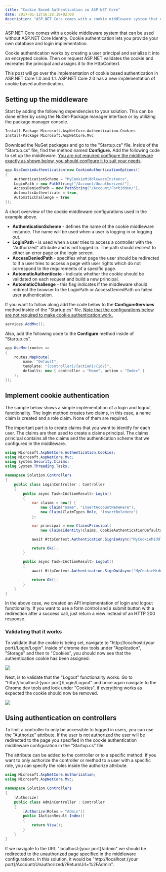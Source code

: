 ```yaml
---
title: "Cookie Based Authentication in ASP.NET Core"
date: 2017-01-12T16:26:19+02:00
description: "ASP.NET Core comes with a cookie middleware system that can be used without ASP.NET Core Identity. The reason to use cookie authentication instead of ASP.NET core identity is that you want to provide your own database and login implementation."
---
```


ASP.NET Core comes with a cookie middleware system that can be used without ASP.NET Core Identity. Cookie authentication lets you provide your own database and login implementation.

Cookie authentication works by creating a user principal and serialize it into an encrypted cookie. Then on request ASP.NET validates the cookie and recreates the principal and assigns it to the HttpContext.

This post will go over the implementation of cookie based authentication in ASP.NET Core 1.0 and 1.1\. ASP.NET Core 2.0 has a new implementation of cookie based authentication.

## Setting up the middleware

Start by adding the following dependencies to your solution. This can be done either by using the NuGet-Package manager interface or by utilizing the package manager console.

```sh
Install-Package Microsoft.AspNetCore.Authentication.Cookies
Install-Package Microsoft.AspNetCore.Mvc
```

Download the NuGet packages and go to the "Startup.cs" file. Inside of the "Startup.cs" file, find the method named **Configure.** Add the following code to set up the middleware. <span style="text-decoration: underline;">You are not required configure the middleware exactly as shown below, you should configure it to suit your needs</span>.

```C#
app.UseCookieAuthentication(new CookieAuthenticationOptions()
{
    AuthenticationScheme = "MyCookieMiddlewareInstance",
    LoginPath = new PathString("/Account/Unauthorized/"),
    AccessDeniedPath = new PathString("/Account/Forbidden/"),
    AutomaticAuthenticate = true,
    AutomaticChallenge = true
});
```

A short overview of the cookie middleware configurations used in the example above.

*   **AuthenticationScheme** - defines the name of the cookie middleware instance. The name will be used when a user is logging in or logging out. 
*   **LoginPath** - is used when a user tries to access a controller with the "Authorized" attribute and is not logged in. The path should redirect to either an error page or the login screen. 
*   **AccessDeniedPath** - specifies what page the user should be redirected to if a user tries to access a page with user rights which do not correspond to the requirements of a specific page.
*   **AutomaticAuthenticate** - indicate whether the cookie should be validated on each request and build a new principal.
*   **AutomaticChallenge** - this flag indicates if the middleware should redirect the browser to the LoginPath or AccessDeniedPath on failed user authentication.

If you want to follow along add the code below to the **ConfigureServices** method inside of the "Startup.cs" file. <span style="text-decoration: underline;">Note that the configurations below are not required to make cookie authentication work.</span>

```C#
services.AddMvc();
```

Also, add the following code to the **Configure** method inside of "Startup.cs".

```C#
app.UseMvc(routes =>
{
    routes.MapRoute(
        name: "Default",
        template: "{controller}/{action}/{id?}",
        defaults: new { controller = "Home", action = "Index" }
    );
});
```

## Implement cookie authentication

The sample below shows a simple implementation of a login and logout functionality. The login method creates two claims, in this case, a name claim is created and a role claim. None of them are required.

The important part is to create claims that you want to identify for each user. The claims are then used to create a claims principal. The claims principal contains all the claims and the authentication scheme that we configured in the middleware.

```C#
using Microsoft.AspNetCore.Authentication.Cookies;
using Microsoft.AspNetCore.Mvc;
using System.Security.Claims;
using System.Threading.Tasks;

namespace Solution.Controllers
{
    public class LoginController : Controller
    {
        public async Task<IActionResult> Login()
        {
            var claims = new[] {
                new Claim("name", "InsertAccountNameHere"),
                new Claim(ClaimTypes.Role, "InsertRoleHere")
            };

            var principal = new ClaimsPrincipal(
                new ClaimsIdentity(claims, CookieAuthenticationDefaults.AuthenticationScheme));

            await HttpContext.Authentication.SignInAsync("MyCookieMiddlewareInstance", principal);

            return Ok();
        }

        public async Task<IActionResult> Logout()
        {
            await HttpContext.Authentication.SignOutAsync("MyCookieMiddlewareInstance");

            return Ok();
        }
    }
}
```

In the above case, we created an API implementation of login and logout functionality. If you want to use a form control and a submit button with a redirection after a success call, just return a view instead of an HTTP 200 response.

### Validating that it works

To validate that the cookie is being set, navigate to "http://localhost:{your port}/Login/Login". Inside of chrome dev tools under "Application", "Storage" and then to "Cookies", you should now see that the authentication cookie has been assigned.

![](/blogpost/2caa19e4-b248-4196-bd6e-b6b9fc885c10.png)

Next, is to validate that the "Logout" functionality works. Go to "http://localhost:{your port}/Login/Logout" and once again navigate to the Chrome dev tools and look under "Cookies", if everything works as expected the cookie should now be removed.

![](/blogpost/b28c0529-1d27-41bc-9203-cbbbafa846fc.png)

## Using authentication on controllers

To limit a controller to only be accessible to logged in users, you can use the "Authorize" attribute. If the user is not authorized the user will be redirected to the page you specified in the cookie authentication middleware configuration in the "Startup.cs" file.

The attribute can be added to the controller or to a specific method. If you want to only authorize the controller or method to a user with a specific role, you can specify the roles inside the authorize attribute. 

```C#
using Microsoft.AspNetCore.Authorization;
using Microsoft.AspNetCore.Mvc;

namespace Solution.Controllers
{
    [Authorize]
    public class AdminController : Controller
    {
        [Authorize(Roles = "Admin")]
        public IActionResult Index()
        {
            return View();
        }
    }
}
```

If we navigate to the URL "localhost:{your port}/admin" we should be redirected to the unauthorized page specified in the middleware configurations. In this solution, it would be "http://localhost:{your port}/Account/Unauthorized/?ReturnUrl=%2FAdmin".
